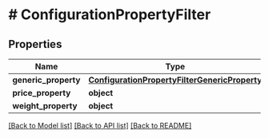 # # ConfigurationPropertyFilter


## Properties 


Name | Type | Description | Notes
------------ | ------------- | ------------- | -------------
**generic_property**| [**ConfigurationPropertyFilterGenericProperty**](ConfigurationPropertyFilterGenericProperty.md) |   | [optional]
**price_property**| **object** |   | [optional]
**weight_property**| **object** |   | [optional]


[[Back to Model list]](../../README.md#models) [[Back to API list]](../../README.md#endpoints) [[Back to README]](../../README.md)

